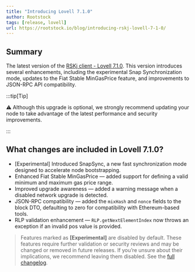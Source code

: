 ```yaml
---
title: "Introducing Lovell 7.1.0"
author: Rootstock
tags: [release, lovell]
url: https://rootstock.io/blog/introducing-rskj-lovell-7-1-0/
---
```


## Summary

The latest version of the [RSKj client - Lovell 7.1.0](https://github.com/rsksmart/rskj/releases/tag/LOVELL-7.1.0). This version introduces several enhancements, including the experimental Snap Synchronization mode, updates to the Fiat Stable MinGasPrice feature, and improvements to JSON-RPC API compatibility.

:::tip[Tip]

⚠️ Although this upgrade is optional, we strongly recommend updating your node to take advantage of the latest performance and security improvements.

:::

## What changes are included in Lovell 7.1.0?

- [Experimental] Introduced SnapSync, a new fast synchronization mode designed to accelerate node bootstrapping.
- Enhanced Fiat Stable MinGasPrice — added support for defining a valid minimum and maximum gas price range.
- Improved upgrade awareness — added a warning message when a disabled network upgrade is detected.
- JSON-RPC compatibility — added the `mixHash` and `nonce` fields to the block DTO, defaulting to zero for compatibility with Ethereum-based tools.
- RLP validation enhancement — `RLP.getNextElementIndex` now throws an exception if an invalid pos value is provided.

> Features marked as **[Experimental]** are disabled by default. These features require further validation or security reviews and may be changed or removed in future releases. If you’re unsure about their implications, we recommend leaving them disabled. See the [full changelog](https://github.com/rsksmart/rskj/compare/LOVELL-7.0.0...LOVELL-7.1.0).